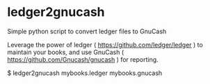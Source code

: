 # ledger2gnucash
Simple python script to convert ledger files to GnuCash

Leverage the power of ledger ( https://github.com/ledger/ledger ) to maintain your books, and use GnuCash ( https://github.com/Gnucash/gnucash ) for reporting.

$ ledger2gnucash mybooks.ledger mybooks.gnucash
